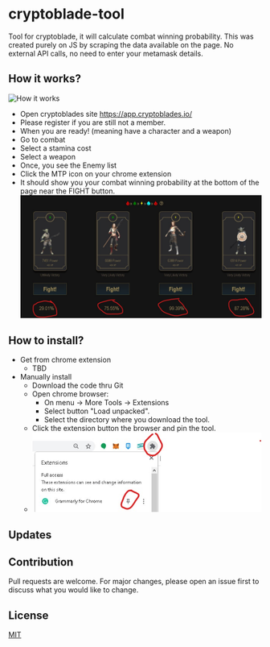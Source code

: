 # cryptoblade-tool
Tool for cryptoblade, it will calculate combat winning probability. 
This was created purely on JS by scraping the data available on the page.
No external API calls, no need to enter your metamask details.

## How it works?
![How it works](images/cryptoblade-toolv3.gif)
- Open cryptoblades site https://app.cryptoblades.io/
- Please register if you are still not a member.
- When you are ready! (meaning have a character and a weapon)
- Go to combat
- Select a stamina cost
- Select a weapon
- Once, you see the Enemy list
- Click the MTP icon on your chrome extension
- It should show you your combat winning probability at the bottom of the page near the FIGHT button.
![How it works](images/sample1.jpg)

## How to install?
- Get from chrome extension
    - TBD
- Manually install
    - Download the code thru Git
    - Open chrome browser:
        - On menu -> More Tools -> Extensions
        - Select button "Load unpacked".
        - Select the directory where you download the tool.
    - Click the extension button the browser and pin the tool.
    - ![How to install](images/sample2.jpg)

## Updates

## Contribution
Pull requests are welcome. For major changes, please open an issue first to discuss what you would like to change.

## License
[MIT](https://choosealicense.com/licenses/mit/)